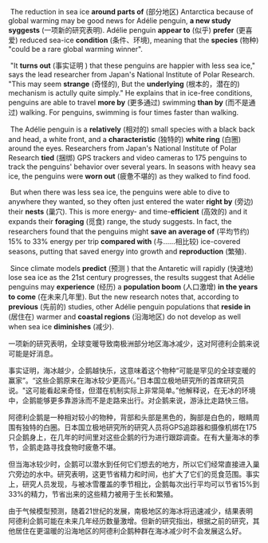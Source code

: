 ​	  The reduction in sea ice **around parts of** (部分地区) Antarctica because of global warming may be good news for Adélie penguin, **a new study syggests** (一项新的研究表明). Adélie penguin **appear to** (似乎) **prefer** (更喜爱) reduced sea-ice **condition** (条件、环境), meaning that the **species** (物种) "could be a rare global warming winner".

​	  "It **turns out** (事实证明 ) that these penguins are happier with less sea ice," says the lead researcher from Japan's National Institute of Polar Research. "This may seem **strange** (奇怪的), But the **underlying** (根本的，潜在的) mechanism is actully quite simply." He explains that in ice-free conditions, penguins are able to travel **more by** (更多通过) swimming **than by** (而不是通过) walking. For penguins, swimming is four times faster than walking.

​	  The Adélie penguin is a **relatively** (相对的) small species with a black back and head, a white front, and a **characteristic** (独特的) **white ring**  (白圈) around the eyes. Researchers from Japan's National Institute of Polar Research **tied** (捆绑) GPS trackers and video cameras to 175 penguins to track the penguins' behavior over several years. In seasons with heavy sea ice, the penguins were **worn out** (疲惫不堪的) as they walked to find food.

​	  But when there was less sea ice, the penguins were able to dive to anywhere they wanted, so they often just entered the water **right by** (旁边) their **nests** (巢穴). This is more energy- and time-**efficient** (高效的) and it expands their **foraging** (觅食) range, the study suggests. In fact, the researchers found that the penguins might **save an average of** (平均节约) 15% to 33% energy per trip **compared with** (与……相比较) ice-covered seasons, putting that saved energy into growth and **reproduction** (繁殖).

​	  Since climate models **predict** (预测 ) that the Antaretic will rapidly (快速地) lose sea ice as the 21st century progresses, the results suggest that Adélie penguins may **experience** (经历) a **population boom** (人口激增) **in the years to come** (在未来几年里). But the new research notes that, according to **previous** (先前的) studies, other Adélie penguin populations that **reside in** (居住在) warmer and **coastal regions** (沿海地区) do not develop as well when sea ice **diminishes** (减少).



 ​	  一项新的研究表明，全球变暖导致南极洲部分地区海冰减少，这对阿德利企鹅来说可能是好消息。
	
​	  事实证明，海冰越少，企鹅越快乐，这意味着这个物种“可能是罕见的全球变暖的赢家”。“这些企鹅原来在海冰较少更高兴。”日本国立极地研究所的首席研究员说。"这可能看起来奇怪，但潜在机制实际上非常简单。”他解释说，在无冰的环境中，企鹅能够更多靠游泳而不是走路来出行。对企鹅来说，游泳比走路快三倍。

​	  阿德利企鹅是一种相对较小的物种，背部和头部是黑色的，胸部是白色的，眼睛周围有独特的白圈。日本国立极地研究所的研究人员将GPS追踪器和摄像机绑在175只企鹅身上，在几年的时间里对这些企鹅的行为进行跟踪调查。在有大量海冰的季节，企鹅走路寻找食物时疲惫不堪。

​	  但当海冰较少时，企鹅可以潜水到任何它们想去的地方，所以它们经常直接进入巢穴旁边的水中。研究表明，这更节省精力和时间，也扩大了它们的觅食范围。事实上，研究人员发现，与被冰雪覆盖的季节相比，企鹅每次出行平均可以节省15%到33%的精力，节省出来的这些精力被用于生长和繁殖。

​	  由于气候模型预测，随着21世纪的发展，南极地区的海冰将迅速减少，结果表明阿德利企鹅可能在未来几年经历数量激增。但新的研究指出，根据之前的研究，其他居住在更温暖的沿海地区的阿德利企鹅种群在海冰减少时不会发展这么好。